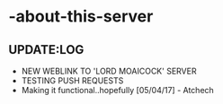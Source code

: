 # -about-this-server

UPDATE:LOG
--------------------

- NEW WEBLINK TO 'LORD MOAICOCK' SERVER
- TESTING PUSH REQUESTS
- Making it functional..hopefully [05/04/17] - Atchech

